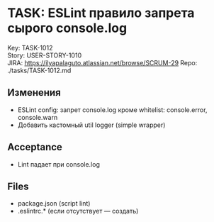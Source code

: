 # TASK: ESLint правило запрета сырого console.log
Key: TASK-1012  
Story: USER-STORY-1010  
JIRA: https://ilyapalaguto.atlassian.net/browse/SCRUM-29
Repo: ./tasks/TASK-1012.md

## Изменения
- ESLint config: запрет console.log кроме whitelist: console.error, console.warn
- Добавить кастомный util logger (simple wrapper)

## Acceptance
- Lint падает при console.log

## Files
- package.json (script lint)
- .eslintrc.* (если отсутствует — создать)
